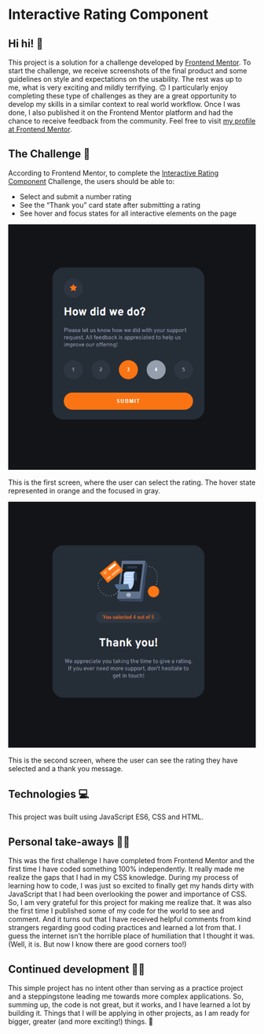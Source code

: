 # Interactive Rating Component

## Hi hi! 👋

This project is a solution for a challenge developed by [Frontend Mentor](https://www.frontendmentor.io). To start the challenge, we receive screenshots of the final product and some guidelines on style and expectations on the usability. The rest was up to me, what is very exciting and mildly terrifying. 🙃
I particularly enjoy completing these type of challenges as they are a great opportunity to develop my skills in a similar context to real world workflow. Once I was done, I also published it on the Frontend Mentor platform and had the chance to receive feedback from the community. Feel free to visit [my profile at Frontend Mentor]( https://www.frontendmentor.io/profile/ga-bri-ela). 

## The Challenge 🧩

According to Frontend Mentor, to complete the [Interactive Rating Component](https://www.frontendmentor.io/challenges/interactive-rating-component-koxpeBUmI) Challenge, the users should be able to:
-	Select and submit a number rating
-	See the “Thank you” card state after submitting a rating
-	See hover and focus states for all interactive elements on the page

![screenshot of the number rating screen]( https://github.com/ga-bri-ela/Interactive-Rating-Component/blob/main/rating-screenshot%20one.png?raw=true)

This is the first screen, where the user can select the rating. The hover state represented in orange and the focused in gray. 

![screenshot of the “thank you” state](https://github.com/ga-bri-ela/Interactive-Rating-Component/blob/main/rating-screenshot%20two.png?raw=true)

This is the second screen, where the user can see the rating they have selected and a thank you message.

## Technologies 💻

This project was built using JavaScript ES6, CSS and HTML.

## Personal take-aways 👩‍💻

This was the first challenge I have completed from Frontend Mentor and the first time I have coded something 100% independently. It really made me realize the gaps that I had in my CSS knowledge. During my process of learning how to code, I was just so excited to finally get my hands dirty with JavaScript that I had been overlooking the power and importance of CSS. So, I am very grateful for this project for making me realize that. 
It was also the first time I published some of my code for the world to see and comment. And it turns out that I have received helpful comments from kind strangers regarding good coding practices and learned a lot from that. I guess the internet isn’t the horrible place of humiliation that I thought it was. (Well, it is. But now I know there are good corners too!)

## Continued development 👩‍🎓

This simple project has no intent other than serving as a practice project and a steppingstone leading me towards more complex applications. So, summing up, the code is not great, but it works, and I have learned a lot by building it. Things that I will be applying in other projects, as I am ready for bigger, greater (and more exciting!) things.  🚀
